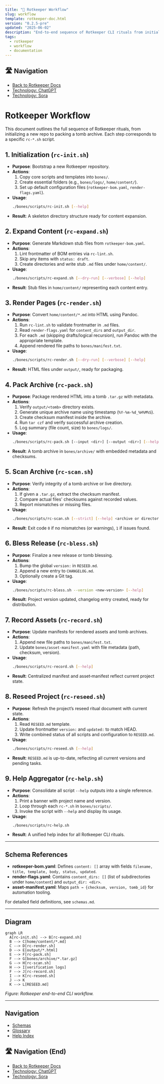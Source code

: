 ```yaml
---
title: "🔄 Rotkeeper Workflow"
slug: workflow
template: rotkeeper-doc.html
version: "0.2.5-pre"
updated: "2025-06-02"
description: "End-to-end sequence of Rotkeeper CLI rituals from initialization through packing and scanning."
tags:
  - rotkeeper
  - workflow
  - documentation
---
```


## 🛣️ Navigation
- [Back to Rotkeeper Docs](../index.md)
- [Technology: ChatGPT](../technology/chatgpt.md)
- [Technology: Sora](../technology/sora.md)

# Rotkeeper Workflow

This document outlines the full sequence of Rotkeeper rituals, from initializing a new repo to packing a tomb archive. Each step corresponds to a specific `rc-*.sh` script.

## 1. Initialization (`rc-init.sh`)

- **Purpose**: Bootstrap a new Rotkeeper repository.
- **Actions**:
  1. Copy core scripts and templates into `bones/`.
  2. Create essential folders (e.g., `bones/logs/`, `home/content/`).
  3. Set up default configuration files (`rotkeeper-bom.yaml`, `render-flags.yaml`).
- **Usage**:
  ```bash
  ./bones/scripts/rc-init.sh [--help]
  ```
- **Result**: A skeleton directory structure ready for content expansion.

## 2. Expand Content (`rc-expand.sh`)

- **Purpose**: Generate Markdown stub files from `rotkeeper-bom.yaml`.
- **Actions**:
  1. Lint frontmatter of BOM entries via `rc-lint.sh`.
  2. Skip any items with `status: draft`.
  3. Create directories and write stub `.md` files under `home/content/`.
- **Usage**:
  ```bash
  ./bones/scripts/rc-expand.sh [--dry-run] [--verbose] [--help]
  ```
- **Result**: Stub files in `home/content/` representing each content entry.

## 3. Render Pages (`rc-render.sh`)

- **Purpose**: Convert `home/content/*.md` into HTML using Pandoc.
- **Actions**:
  1. Run `rc-lint.sh` to validate frontmatter in `.md` files.
  2. Read `render-flags.yaml` for `content_dirs` and `output_dir`.
  3. For each `.md` (skipping drafts/logical recursion), run Pandoc with the appropriate template.
  4. Append rendered file paths to `bones/manifest.txt`.
- **Usage**:
  ```bash
  ./bones/scripts/rc-render.sh [--dry-run] [--verbose] [--help]
  ```
- **Result**: HTML files under `output/`, ready for packaging.

## 4. Pack Archive (`rc-pack.sh`)

- **Purpose**: Package rendered HTML into a tomb `.tar.gz` with metadata.
- **Actions**:
  1. Verify `output/<tomb>` directory exists.
  2. Generate unique archive name using timestamp (`%Y-%m-%d_%H%M%S`).
  3. Create checksum manifest inside the archive.
  4. Run `tar czf` and verify successful archive creation.
  5. Log summary (file count, size) to `bones/logs/`.
- **Usage**:
  ```bash
  ./bones/scripts/rc-pack.sh [--input <dir>] [--output <dir>] [--help]
  ```
- **Result**: A tomb archive in `bones/archive/` with embedded metadata and checksums.

## 5. Scan Archive (`rc-scan.sh`)

- **Purpose**: Verify integrity of a tomb archive or live directory.
- **Actions**:
  1. If given a `.tar.gz`, extract the checksum manifest.
  2. Compare actual files' checksums against recorded values.
  3. Report mismatches or missing files.
- **Usage**:
  ```bash
  ./bones/scripts/rc-scan.sh [--strict] [--help] <archive or directory>
  ```
- **Result**: Exit code `0` if no mismatches (or warnings), `1` if issues found.

## 6. Bless Release (`rc-bless.sh`)

- **Purpose**: Finalize a new release or tomb blessing.
- **Actions**:
  1. Bump the global `version:` in `RESEED.md`.
  2. Append a new entry to `CHANGELOG.md`.
  3. Optionally create a Git tag.
- **Usage**:
  ```bash
  ./bones/scripts/rc-bless.sh --version <new-version> [--help]
  ```
- **Result**: Project version updated, changelog entry created, ready for distribution.

## 7. Record Assets (`rc-record.sh`)

- **Purpose**: Update manifests for rendered assets and tomb archives.
- **Actions**:
  1. Append new file paths to `bones/manifest.txt`.
  2. Update `bones/asset-manifest.yaml` with file metadata (path, checksum, version).
- **Usage**:
  ```bash
  ./bones/scripts/rc-record.sh [--help]
  ```
- **Result**: Centralized manifest and asset‐manifest reflect current project state.

## 8. Reseed Project (`rc-reseed.sh`)

- **Purpose**: Refresh the project’s reseed ritual document with current state.
- **Actions**:
  1. Read `RESEED.md` template.
  2. Update frontmatter `version:` and `updated:` to match HEAD.
  3. Write combined status of all scripts and configuration to `RESEED.md`.
- **Usage**:
  ```bash
  ./bones/scripts/rc-reseed.sh [--help]
  ```
- **Result**: `RESEED.md` is up-to-date, reflecting all current versions and pending tasks.

## 9. Help Aggregator (`rc-help.sh`)

- **Purpose**: Consolidate all script `--help` outputs into a single reference.
- **Actions**:
  1. Print a banner with project name and version.
  2. Loop through each `rc-*.sh` in `bones/scripts/`.
  3. Invoke the script with `--help` and display its usage.
- **Usage**:
  ```bash
  ./bones/scripts/rc-help.sh
  ```
- **Result**: A unified help index for all Rotkeeper CLI rituals.

---

## Schema References

- **rotkeeper-bom.yaml**: Defines `content: []` array with fields `filename, title, template, body, status, updated`.
- **render-flags.yaml**: Contains `content_dirs: []` (list of subdirectories under `home/content`) and `output_dir: <dir>`.
- **asset-manifest.yaml**: Maps `path → {checksum, version, tomb_id}` for automation tooling.

For detailed field definitions, see `schemas.md`.

---

## Diagram

```mermaid
graph LR
  A[rc-init.sh] --> B[rc-expand.sh]
  B --> C[home/content/*.md]
  C --> D[rc-render.sh]
  D --> E[output/*.html]
  E --> F[rc-pack.sh]
  F --> G[bones/archive/*.tar.gz]
  G --> H[rc-scan.sh]
  H --> I[verification logs]
  F --> J[rc-record.sh]
  I --> K[rc-reseed.sh]
  J --> K
  K --> L[RESEED.md]
```

*Figure: Rotkeeper end-to-end CLI workflow.*

---

## Navigation

- [Schemas](schemas.md)
- [Glossary](glossary.md)
- [Help Index](../../docs/bones/scripts/rc-help.md)

## 🛣️ Navigation (End)
- [Back to Rotkeeper Docs](../index.md)
- [Technology: ChatGPT](../technology/chatgpt.md)
- [Technology: Sora](../technology/sora.md)